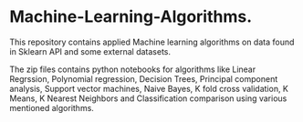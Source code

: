 # Machine-Learning-Algorithms.
This repository contains applied Machine learning algorithms on data found in Sklearn API and some external datasets. 

The zip files contains python notebooks for algorithms like Linear Regrssion, Polynomial regression, Decision Trees, Principal component analysis, Support vector machines, Naive Bayes, K fold cross validation, K Means, K Nearest Neighbors and Classification comparison using various mentioned algorithms.

